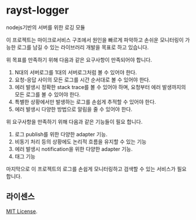# rayst-logger
nodejs기반의 서버를 위한 로깅 모듈

이 프로젝트는 마이크로서비스 구조에서 원인을 빠르게 파악하고 손쉬운 모니터링이 가능한 로그를 남길 수 있는 라이브러리 개발을 목표로 하고 있습니다.

위 목표를 만족하기 위해 다음과 같은 요구사항이 만족되어야 합니다.
1. N대의 서버로그를 1대의 서버로그처럼 볼 수 있어야 한다.
2. 요청-응답 사이의 모든 로그를 시간 순서대로 볼 수 있어야 한다.
3. 에러 발생시 정확한 stack trace를 볼 수 있어야 하며, 요청부터 에러 발생까지의 모든 로그를 볼 수 있어야 한다.
4. 특별한 상황에서만 발생하는 로그를 손쉽게 추적할 수 있어야 한다.
5. 에러 발생시 다양한 방법으로 알림을 줄 수 있어야 한다.

위 요구사항을 만족하기 위해 다음과 같은 기능들이 필요 합니다.
1. 로그 publish를 위한 다양한 adapter 기능.
2. 비동기 처리 등의 상황에도 논리적 흐름을 유지할 수 있는 기능
3. 에러 발생시 notification을 위한 다양한 adapter 기능.
4. 태그 기능

마지막으로 이 프로젝트의 로그를 손쉽게 모니터링하고 검색할 수 있는 서비스가 필요 합니다.

## 라이센스
[MIT License](LICENSE).
